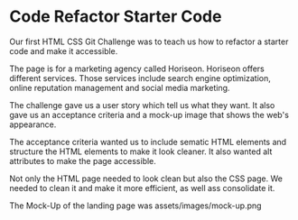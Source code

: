 # Code Refactor Starter Code

Our first HTML CSS Git Challenge was to teach us how to refactor a starter code and make it accessible.

The page is for a marketing agency called Horiseon. Horiseon offers different services. Those services include search engine optimization, online reputation management and social media marketing.

The challenge gave us a user story which tell us what they want.
It also gave us an acceptance criteria and a mock-up image that shows the web's appearance.

The acceptance criteria wanted us to include sematic HTML elements and structure the HTML elements to make it look cleaner. It also wanted alt attributes to make the page accessible.

Not only the HTML page needed to look clean but also the CSS page. We needed to clean it and make it more efficient, as well ass consolidate it. 

The Mock-Up of the landing page was
assets/images/mock-up.png
